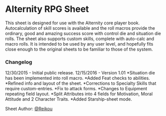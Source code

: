 # Alternity RPG Sheet

This sheet is designed for use with the Alternity core player book. Autocalculation of skill scores is available and the roll macros provide the ordinary, good and amazing success score with control die and situation die rolls. The sheet also supports custom skills, complete with auto-calc and macro rolls.  It is intended to be used by any user level, and hopefully fits close enough to the original sheets to be familiar to those of the system.

### Changelog
12/30/2015 - Initial public release.
12/15/2016 - Version 1.01
*Situation die has been implemented into roll macro.
*Added Feat checks to abilities.
*Refined info and layout of the sheet.
*Corrections to Specialty Skills that require custom-entries.
*Fix to attack forms.
*Changes to Equipment repeating field layout.
*Split Attributes into 4 fields for Motivation, Moral Attitude and 2 Character Traits.
*Added Starship-sheet mode.


Sheet Author: [@Reikou](https://app.roll20.net/users/519959/reikou)